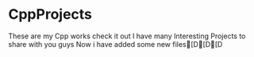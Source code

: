 # CppProjects
These are my Cpp works check it out 
I have many Interesting Projects to share with you guys
Now i have added some new files[D[D[D
